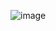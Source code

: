 ![image](https://github.com/Allvaa/penghitung-penggunaan-listrik/assets/52526068/c4463520-ee16-461b-b0f0-6e1f8213db43)
